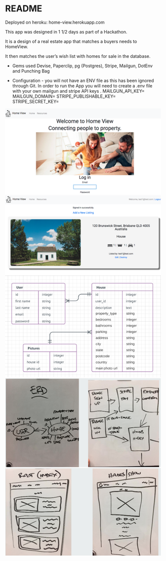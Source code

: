 # README
Deployed on heroku:
home-view.herokuapp.com

This app was designed in 1 1/2 days as part of a Hackathon.

It is a design of a real estate app that matches a buyers needs to HomeView.

It then matches the user’s wish list  with homes for sale in the database.

* Gems used Devise, Paperclip, pg (Postgres), Stripe, Mailgun, DotEnv and Punching Bag

* Configuration - you will not have an ENV file as this has been ignored through Git. In order to run the App you will need to create a .env file with your own mailgun and stripe API keys .
MAILGUN_API_KEY=
MAILGUN_DOMAIN=
STRIPE_PUBLISHABLE_KEY=
STRIPE_SECRET_KEY=

![This is the landing page](/app/assets/images/Screen_shot1.png)
![This is the show page](app/assets/images/Screen_shot2.png)
![This is the ERD](app/assets/images/erd.png)
![This is the UI](app/assets/images/erd2.png)
![This is the UI](app/assets/images/UI.png)
